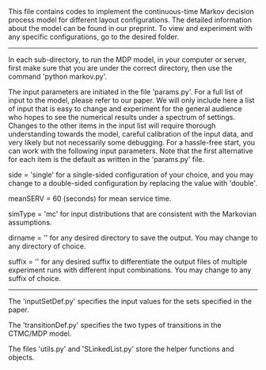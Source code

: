 This file contains codes to implement the continuous-time Markov decision process model for different layout configurations. The detailed information about the model can be found in our preprint. To view and experiment with any specific configurations, go to the desired folder.

****

In each sub-directory, to run the MDP model, in your computer or server, first make sure that you are under the correct directory, then use the command 'python markov.py'.

The input parameters are initiated in the file 'params.py'. For a full list of input to the model, please refer to our paper. We will only include here a list of input that is easy to change and experiment for the general audience who hopes to see the numerical results under a spectrum of settings. Changes to the other items in the input list will require thorough understanding towards the model, careful calibration of the input data, and very likely but not necessarily some debugging. For a hassle-free start, you can work with the following input parameters. Note that the first alternative for each item is the default as written in the 'params.py' file.

side = 'single' for a single-sided configuration of your choice, and you may change to a double-sided configuration by replacing the value with 'double'.

meanSERV = 60 (seconds) for mean service time.

simType = 'mc' for input distributions that are consistent with the Markovian assumptions.

dirname = '' for any desired directory to save the output. You may change to any directory of choice.

suffix = '' for any desired suffix to differentiate the output files of multiple experiment runs with different input combinations. You may change to any suffix of choice.

****

The 'inputSetDef.py' specifies the input values for the sets specified in the paper.

The 'transitionDef.py' specifies the two types of transitions in the CTMC/MDP model.

The files 'utils.py' and 'SLinkedList.py' store the helper functions and objects.

